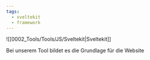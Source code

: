 ```yaml
---
tags:
  - sveltekit
  - framework
---
```

![[0002_Tools/Tools/JS/Sveltekit|Sveltekit]]

Bei unserem Tool bildet es die Grundlage für die Website